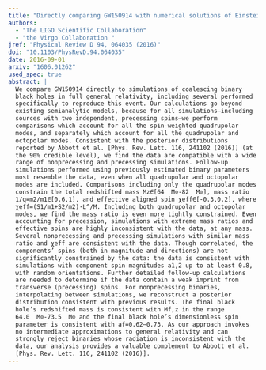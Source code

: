 ```yaml
---
title: "Directly comparing GW150914 with numerical solutions of Einstein's equations for binary black hole coalescence"
authors:
  - "The LIGO Scientific Collaboration"
  - "the Virgo Collaboration "
jref: "Physical Review D 94, 064035 (2016)"
doi: "10.1103/PhysRevD.94.064035"
date: 2016-09-01
arxiv: "1606.01262"
used_spec: true
abstract: |
  We compare GW150914 directly to simulations of coalescing binary
  black holes in full general relativity, including several performed
  specifically to reproduce this event. Our calculations go beyond
  existing semianalytic models, because for all simulations—including
  sources with two independent, precessing spins—we perform
  comparisons which account for all the spin-weighted quadrupolar
  modes, and separately which account for all the quadrupolar and
  octopolar modes. Consistent with the posterior distributions
  reported by Abbott et al. [Phys. Rev. Lett. 116, 241102 (2016)] (at
  the 90% credible level), we find the data are compatible with a wide
  range of nonprecessing and precessing simulations. Follow-up
  simulations performed using previously estimated binary parameters
  most resemble the data, even when all quadrupolar and octopolar
  modes are included. Comparisons including only the quadrupolar modes
  constrain the total redshifted mass Mz∈[64  M⊙-82  M⊙], mass ratio
  1/q=m2/m1∈[0.6,1], and effective aligned spin χeff∈[-0.3,0.2], where
  χeff=(S1/m1+S2/m2)·L^/M. Including both quadrupolar and octopolar
  modes, we find the mass ratio is even more tightly constrained. Even
  accounting for precession, simulations with extreme mass ratios and
  effective spins are highly inconsistent with the data, at any mass.
  Several nonprecessing and precessing simulations with similar mass
  ratio and χeff are consistent with the data. Though correlated, the
  components’ spins (both in magnitude and directions) are not
  significantly constrained by the data: the data is consistent with
  simulations with component spin magnitudes a1,2 up to at least 0.8,
  with random orientations. Further detailed follow-up calculations
  are needed to determine if the data contain a weak imprint from
  transverse (precessing) spins. For nonprecessing binaries,
  interpolating between simulations, we reconstruct a posterior
  distribution consistent with previous results. The final black
  hole’s redshifted mass is consistent with Mf,z in the range
  64.0  M⊙-73.5  M⊙ and the final black hole’s dimensionless spin
  parameter is consistent with af=0.62–0.73. As our approach invokes
  no intermediate approximations to general relativity and can
  strongly reject binaries whose radiation is inconsistent with the
  data, our analysis provides a valuable complement to Abbott et al.
  [Phys. Rev. Lett. 116, 241102 (2016)].
---
```

